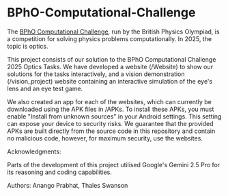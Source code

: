 # BPhO-Computational-Challenge
The [BPhO Computational Challenge](https://www.bpho.org.uk/bpho/computational-challenge/), run by the British Physics Olympiad, is a competition for solving physics problems computationally. In 2025, the topic is optics. 

This project consists of our solution to the BPhO Computational Challenge 2025 Optics Tasks. We have developed a website (/Website) to show our solutions for the tasks interactively, and a vision demonstration (/vision_project) website containing an interactive simulation of the eye's lens and an eye test game.

We also created an app for each of the websites, which can currently be downloaded using the APK files in /APKs. To install these APKs, you must enable "Install from unknown sources" in your Android settings. This setting can expose your device to security risks. We guarantee that the provided APKs are built directly from the source code in this repository and contain no malicious code, however, for maximum security, use the websites.

Acknowledgments:

Parts of the development of this project utilised Google's Gemini 2.5 Pro for its reasoning and coding capabilities.

Authors: Anango Prabhat, Thales Swanson
